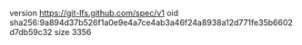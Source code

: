 version https://git-lfs.github.com/spec/v1
oid sha256:9a894d37b526f1a0e9e4a7ce4ab3a46f24a8938a12d771fe35b6602d7db59c32
size 3356
